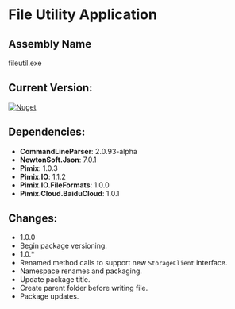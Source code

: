 File Utility Application
===

Assembly Name
---
fileutil.exe

Current Version:
---
[![Nuget](https://img.shields.io/nuget/v/Pimix.Apps.FileUtil.svg)](http://nuget.org/packages/Pimix.Apps.FileUtil)

Dependencies:
---
 - **CommandLineParser**: 2.0.93-alpha
 - **NewtonSoft.Json**: 7.0.1
 - **Pimix**: 1.0.3
 - **Pimix.IO**: 1.1.2
 - **Pimix.IO.FileFormats**: 1.0.0
 - **Pimix.Cloud.BaiduCloud**: 1.0.1

Changes:
---
 - 1.0.0
  - Begin package versioning.
 - 1.0.*
  - Renamed method calls to support new `StorageClient` interface.
  - Namespace renames and packaging.
  - Update package title.
  - Create parent folder before writing file.
  - Package updates.